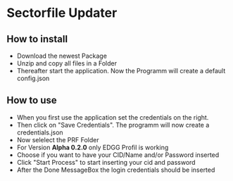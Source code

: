 # Sectorfile Updater
## How to install
- Download the newest Package
- Unzip and copy all files in a Folder
- Thereafter start the application. Now the Programm will create a default config.json

## How to use
- When you first use the application set the credentials on the right.
- Then click on "Save Credentials". The programm will now create a credentials.json
- Now selelect the PRF Folder
- For Version **Alpha 0.2.0** only EDGG Profil is working
- Choose if you want to have your CID/Name and/or Password inserted
- Click "Start Process" to start inserting your cid and password
- After the Done MessageBox the login credentials should be inserted